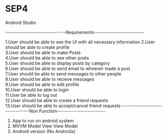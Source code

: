 # SEP4
Android Studio


------------------------------Requirements-------------------------

1.User should be able to see the UI with all necessary information 
2.User should be able to create profile 		
3.User should be able to make Posts		
4.User should be able to see other posts	
5.User should be able to display posts by category		
6.User should be able to send email to whoever made a post		
7.User should be able to send messages to other people	
8.User should be able to recieve messages		
9.User should be able to edit profile 	
10.User should be able to login			
11.User be able to log out					
12.User should be able to create a friend requests		
13.User should be able to accept/cancel friend requests
--------------------------------Non Function------------------------
1. App to run on android system
2. MVVM Model View View Model
3. Android version (No Androidx)
